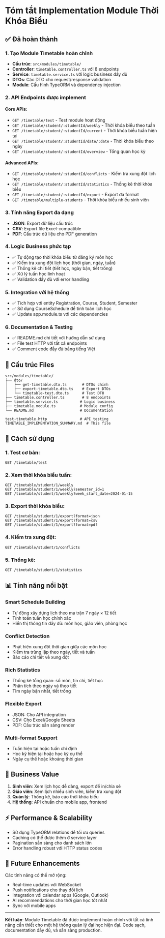 # Tóm tắt Implementation Module Thời Khóa Biểu

## ✅ Đã hoàn thành

### 1. **Tạo Module Timetable hoàn chỉnh**
- **Cấu trúc**: `src/modules/timetable/`
- **Controller**: `timetable.controller.ts` với 8 endpoints
- **Service**: `timetable.service.ts` với logic business đầy đủ
- **DTOs**: Các DTO cho request/response validation
- **Module**: Cấu hình TypeORM và dependency injection

### 2. **API Endpoints được implement**

#### **Core APIs:**
- `GET /timetable/test` - Test module hoạt động
- `GET /timetable/student/:studentId/weekly` - Thời khóa biểu theo tuần
- `GET /timetable/student/:studentId/current` - Thời khóa biểu tuần hiện tại
- `GET /timetable/student/:studentId/date/:date` - Thời khóa biểu theo ngày
- `GET /timetable/student/:studentId/overview` - Tổng quan học kỳ

#### **Advanced APIs:**
- `GET /timetable/student/:studentId/conflicts` - Kiểm tra xung đột lịch học
- `GET /timetable/student/:studentId/statistics` - Thống kê thời khóa biểu
- `GET /timetable/student/:studentId/export` - Export đa format
- `GET /timetable/multiple-students` - Thời khóa biểu nhiều sinh viên

### 3. **Tính năng Export đa dạng**
- **JSON**: Export dữ liệu cấu trúc
- **CSV**: Export file Excel-compatible
- **PDF**: Cấu trúc dữ liệu cho PDF generation

### 4. **Logic Business phức tạp**
- ✅ Tự động tạo thời khóa biểu từ đăng ký môn học
- ✅ Kiểm tra xung đột lịch học (thời gian, ngày, tuần)
- ✅ Thống kê chi tiết (tiết học, ngày bận, tiết trống)
- ✅ Xử lý tuần học linh hoạt
- ✅ Validation đầy đủ với error handling

### 5. **Integration với hệ thống**
- ✅ Tích hợp với entity Registration, Course, Student, Semester
- ✅ Sử dụng CourseSchedule để tính toán lịch học
- ✅ Update app.module.ts với các dependencies

### 6. **Documentation & Testing**
- ✅ README.md chi tiết với hướng dẫn sử dụng
- ✅ File test HTTP với tất cả endpoints
- ✅ Comment code đầy đủ bằng tiếng Việt

## 🔧 Cấu trúc Files

```
src/modules/timetable/
├── dto/
│   ├── get-timetable.dto.ts       # DTOs chính
│   ├── export-timetable.dto.ts    # Export DTOs
│   └── timetable-test.dto.ts      # Test DTO
├── timetable.controller.ts        # 8 endpoints
├── timetable.service.ts          # Logic business
├── timetable.module.ts           # Module config
└── README.md                     # Documentation

test-timetable.http               # API testing
TIMETABLE_IMPLEMENTATION_SUMMARY.md  # This file
```

## 🚀 Cách sử dụng

### 1. **Test cơ bản:**
```http
GET /timetable/test
```

### 2. **Xem thời khóa biểu tuần:**
```http
GET /timetable/student/1/weekly
GET /timetable/student/1/weekly?semester_id=1
GET /timetable/student/1/weekly?week_start_date=2024-01-15
```

### 3. **Export thời khóa biểu:**
```http
GET /timetable/student/1/export?format=json
GET /timetable/student/1/export?format=csv
GET /timetable/student/1/export?format=pdf
```

### 4. **Kiểm tra xung đột:**
```http
GET /timetable/student/1/conflicts
```

### 5. **Thống kê:**
```http
GET /timetable/student/1/statistics
```

## 📊 Tính năng nổi bật

### **Smart Schedule Building**
- Tự động xây dựng lịch theo ma trận 7 ngày × 12 tiết
- Tính toán tuần học chính xác
- Hiển thị thông tin đầy đủ: môn học, giáo viên, phòng học

### **Conflict Detection**
- Phát hiện xung đột thời gian giữa các môn học
- Kiểm tra trùng lặp theo ngày, tiết và tuần
- Báo cáo chi tiết về xung đột

### **Rich Statistics**
- Thống kê tổng quan: số môn, tín chỉ, tiết học
- Phân tích theo ngày và theo tiết
- Tìm ngày bận nhất, tiết trống

### **Flexible Export**
- JSON: Cho API integration
- CSV: Cho Excel/Google Sheets
- PDF: Cấu trúc sẵn sàng render

### **Multi-format Support**
- Tuần hiện tại hoặc tuần chỉ định
- Học kỳ hiện tại hoặc học kỳ cụ thể
- Ngày cụ thể hoặc khoảng thời gian

## 🎯 Business Value

1. **Sinh viên**: Xem lịch học dễ dàng, export để in/chia sẻ
2. **Giáo viên**: Xem lịch nhiều sinh viên, kiểm tra xung đột
3. **Quản lý**: Thống kê, báo cáo thời khóa biểu
4. **Hệ thống**: API chuẩn cho mobile app, frontend

## ⚡ Performance & Scalability

- Sử dụng TypeORM relations để tối ưu queries
- Caching có thể được thêm ở service layer
- Pagination sẵn sàng cho danh sách lớn
- Error handling robust với HTTP status codes

## 🔄 Future Enhancements

Các tính năng có thể mở rộng:
- Real-time updates với WebSocket
- Push notifications cho thay đổi lịch
- Integration với calendar apps (Google, Outlook)
- AI recommendations cho thời gian học tốt nhất
- Sync với mobile apps

---

**Kết luận**: Module Timetable đã được implement hoàn chỉnh với tất cả tính năng cần thiết cho một hệ thống quản lý đại học hiện đại. Code sạch, documentation đầy đủ, và sẵn sàng production.